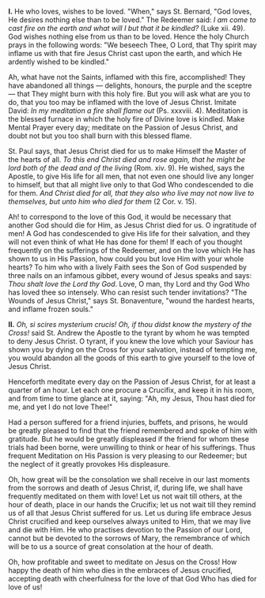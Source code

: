 
**I\.** He who loves, wishes to be loved. \"When,\" says St. Bernard, \"God loves, He desires nothing else than to be loved.\" The Redeemer said: *I am come to cast fire on the earth and what will I but that it be kindled?* (Luke xii. 49). God wishes nothing else from us than to be loved. Hence the holy Church prays in the following words: \"We beseech Thee, O Lord, that Thy spirit may inflame us with that fire Jesus Christ cast upon the earth, and which He ardently wished to be kindled.\"

Ah, what have not the Saints, inflamed with this fire, accomplished! They have abandoned all things — delights, honours, the purple and the sceptre — that They might burn with this holy fire. But you will ask what are you to do, that you too may be inflamed with the love of Jesus Christ. Imitate David: *In my meditation a fire shall flame out* (Ps. xxxviii. 4). Meditation is the blessed furnace in which the holy fire of Divine love is kindled. Make Mental Prayer every day; meditate on the Passion of Jesus Christ, and doubt not but you too shall burn with this blessed flame.

St. Paul says, that Jesus Christ died for us to make Himself the Master of the hearts of all. *To this end Christ died and rose again, that he might be lord both of the dead and of the living* (Rom. xiv. 9). He wished, says the Apostle, to give His life for all men, that not even one should live any longer to himself, but that all might live only to that God Who condescended to die for them. *And Christ died for all, that they also who live may not now live to themselves, but unto him who died for them* (2 Cor. v. 15).

Ah! to correspond to the love of this God, it would be necessary that another God should die for Him, as Jesus Christ died for us. O ingratitude of men! A God has condescended to give His life for their salvation, and they will not even think of what He has done for them! If each of you thought frequently on the sufferings of the Redeemer, and on the love which He has shown to us in His Passion, how could you but love Him with your whole hearts? To him who with a lively Faith sees the Son of God suspended by three nails on an infamous gibbet, every wound of Jesus speaks and says: *Thou shalt love the Lord thy God*. Love, O man, thy Lord and thy God Who has loved thee so intensely. Who can resist such tender invitations? \"The Wounds of Jesus Christ,\" says St. Bonaventure, \"wound the hardest hearts, and inflame frozen souls.\"

**II\.** *Oh, si scires mysterium crucis! Oh, if thou didst know the mystery of the Cross!* said St. Andrew the Apostle to the tyrant by whom he was tempted to deny Jesus Christ. O tyrant, if you knew the love which your Saviour has shown you by dying on the Cross for your salvation, instead of tempting me, you would abandon all the goods of this earth to give yourself to the love of Jesus Christ.

Henceforth meditate every day on the Passion of Jesus Christ, for at least a quarter of an hour. Let each one procure a Crucifix, and keep it in his room, and from time to time glance at it, saying: \"Ah, my Jesus, Thou hast died for me, and yet I do not love Thee!\"

Had a person suffered for a friend injuries, buffets, and prisons, he would be greatly pleased to find that the friend remembered and spoke of him with gratitude. But he would be greatly displeased if the friend for whom these trials had been borne, were unwilling to think or hear of his sufferings. Thus frequent Meditation on His Passion is very pleasing to our Redeemer; but the neglect of it greatly provokes His displeasure.

Oh, how great will be the consolation we shall receive in our last moments from the sorrows and death of Jesus Christ, if, during life, we shall have frequently meditated on them with love! Let us not wait till others, at the hour of death, place in our hands the Crucifix; let us not wait till they remind us of all that Jesus Christ suffered for us. Let us during life embrace Jesus Christ crucified and keep ourselves always united to Him, that we may live and die with Him. He who practises devotion to the Passion of our Lord, cannot but be devoted to the sorrows of Mary, the remembrance of which will be to us a source of great consolation at the hour of death.

Oh, how profitable and sweet to meditate on Jesus on the Cross! How happy the death of him who dies in the embraces of Jesus crucified, accepting death with cheerfulness for the love of that God Who has died for love of us!

